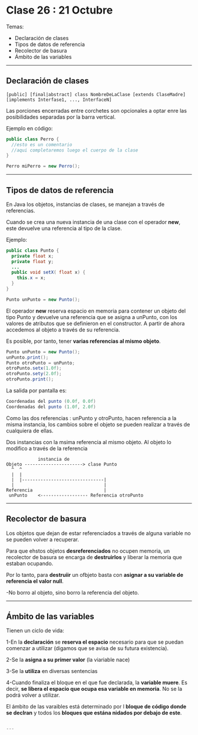 # Clase 26 : 21 Octubre

Temas:

- Declaración de clases
- Tipos de datos de referencia
- Recolector de basura
- Ámbito de las variables

---

## Declaración de clases

```
[public] [final|abstract] class NombreDeLaClase [extends ClaseMadre] [implements Interfase1, ..., InterfaceN]
```

Las porciones encerradas entre corchetes son opcionales a optar enre las posibilidades separadas por la barra vertical.

Ejemplo en código: 

```JAVA
public class Perro {
  //esto es un comentario
  //aqui completaremos luego el cuerpo de la clase
}
```

```JAVA
Perro miPerro = new Perro();
```

---

## Tipos de datos de referencia

En Java los objetos, instancias de clases, se manejan a través de referencias.

Cuando se crea una nueva instancia de una clase con el operador **new**, este devuelve una referencia al tipo de la clase.

Ejemplo:

```JAVA
public class Punto {
  private float x;
  private float y;
  ...
  public void setX( float x) {
    this.x = x;
  }
}
```

```JAVA
Punto unPunto = new Punto();
```

El operador **new** reserva espacio en memoria para contener un objeto del tipo Punto y devuelve una referencia que se asigna a unPunto, con los valores de atributos que se definieron en el constructor. A partir de ahora accedemos al objeto a través de su referencia.

Es posible, por tanto, tener **varias referencias al mismo objeto**.

```JAVA
Punto unPunto = new Punto();
unPunto.print();
Punto otroPunto = unPunto;
otroPunto.setx(1.0f);
otroPunto.sety(2.0f);
otroPunto.print();
```

La salida por pantalla es:

```JAVA
Coordenadas del punto (0.0f, 0.0f)
Coordenadas del punto (1.0f, 2.0f)
```

Como las dos referencias : unPunto y otroPunto, hacen referencia a la misma instancia, los cambios sobre el objeto se pueden realizar a través de cualquiera de ellas.

Dos instancias con la msima referencia al mismo objeto. Al objeto lo modifico a través de la referencia

```
            instancia de
Objeto ----------------------> clase Punto
  ^  ^     
  |  |
  |  |-------------------------------|
  |                                  |
Referencia                           |
 unPunto    <------------------ Referencia otroPunto
```

---

## Recolector de basura


Los objetos que dejan de estar referenciados a través de alguna variable no se pueden volver a recuperar.

Para que ehstos objetos **desreferenciados** no ocupen memoria, un recolector de basura se encarga de **destruirlos** y liberar la memoria que estaban ocupando.

Por lo tanto, para **destruiir** un ofbjeto basta con **asignar a su variable de referencia el valor null**.

-No borro al objeto, sino borro la referencia del objeto.

---

## Ámbito de las variables

Tienen un ciclo de vida:

1-En la **declaración** se **reserva el espacio** necesario para que se puedan comenzar a utilizar (digamos que se avisa de su futura existencia).

2-Se la **asigna a su primer valor** (la viariable nace)

3-Se la **utiliza** en diversas sentencias

4-Cuando finaliza el bloque en el que fue declarada, la **variable muere**. Es decir, **se libera el espacio que ocupa esa variable en memoria**. No se la podrá volver a utilizar. 


El ámbito de las varaibles está determinado por l **bloque de código donde se declran** y todos los **bloques que estána nidados por debajo de este**.

```JAVA

---



